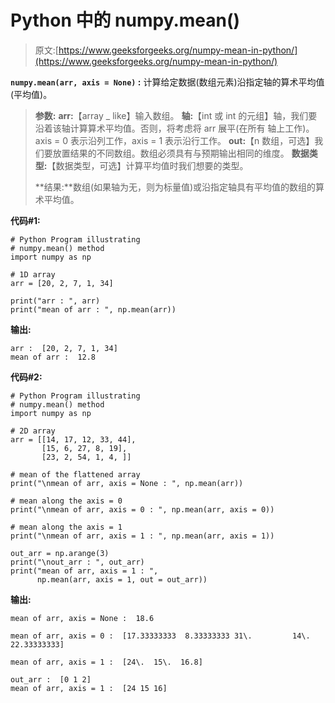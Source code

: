 # Python 中的 numpy.mean()

> 原文:[https://www.geeksforgeeks.org/numpy-mean-in-python/](https://www.geeksforgeeks.org/numpy-mean-in-python/)

**`numpy.mean(arr, axis = None)` :** 计算给定数据(数组元素)沿指定轴的算术平均值(平均值)。

> **参数:**
> **arr:**【array _ like】输入数组。
> **轴:**【int 或 int 的元组】轴，我们要沿着该轴计算算术平均值。否则，将考虑将 arr 展平(在所有
> 轴上工作)。axis = 0 表示沿列工作，axis = 1 表示沿行工作。
> **out:**【n 数组，可选】我们要放置结果的不同数组。数组必须具有与预期输出相同的维度。
> **数据类型:**【数据类型，可选】计算平均值时我们想要的类型。
> 
> **结果:**数组(如果轴为无，则为标量值)或沿指定轴具有平均值的数组的算术平均值。

**代码#1:**

```
# Python Program illustrating 
# numpy.mean() method 
import numpy as np

# 1D array 
arr = [20, 2, 7, 1, 34]

print("arr : ", arr) 
print("mean of arr : ", np.mean(arr))

```

**输出:**

```
arr :  [20, 2, 7, 1, 34]
mean of arr :  12.8

```

**代码#2:**

```
# Python Program illustrating 
# numpy.mean() method   
import numpy as np

# 2D array 
arr = [[14, 17, 12, 33, 44],  
       [15, 6, 27, 8, 19], 
       [23, 2, 54, 1, 4, ]] 

# mean of the flattened array 
print("\nmean of arr, axis = None : ", np.mean(arr)) 

# mean along the axis = 0 
print("\nmean of arr, axis = 0 : ", np.mean(arr, axis = 0)) 

# mean along the axis = 1 
print("\nmean of arr, axis = 1 : ", np.mean(arr, axis = 1))

out_arr = np.arange(3)
print("\nout_arr : ", out_arr) 
print("mean of arr, axis = 1 : ", 
      np.mean(arr, axis = 1, out = out_arr))
```

**输出:**

```
mean of arr, axis = None :  18.6

mean of arr, axis = 0 :  [17.33333333  8.33333333 31\.         14\.         22.33333333]

mean of arr, axis = 1 :  [24\.  15\.  16.8]

out_arr :  [0 1 2]
mean of arr, axis = 1 :  [24 15 16]

```